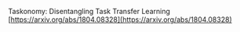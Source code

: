 
Taskonomy: Disentangling Task Transfer Learning
[https://arxiv.org/abs/1804.08328](https://arxiv.org/abs/1804.08328)